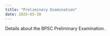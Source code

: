 ```yaml
---
title: "Preliminary Examination"
date: 2025-05-30
---
```


Details about the BPSC Preliminary Examination.
